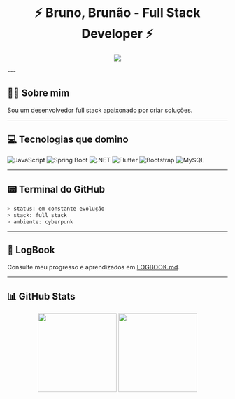 
<h1 align="center" align-text="center">⚡ Bruno, Brunão - Full Stack Developer ⚡</h1>
<p align="center">
  <img src="https://readme-typing-svg.demolab.com?font=Fira+Code&pause=1000&color=00FFEF&center=true&vCenter=true&width=500&lines=Focado+em+transformar+ideias+em+projetos;Bem-vindo+ao+meu+espaço+de+desenvolvimento">
</p>
---

## 👨‍💻 Sobre mim

Sou um desenvolvedor full stack apaixonado por criar soluções.

---

## 💻 Tecnologias que domino

![JavaScript](https://img.shields.io/badge/JavaScript-0F0F0F?style=for-the-badge&logo=javascript&logoColor=00FFEF)
![Spring Boot](https://img.shields.io/badge/Spring_Boot-0F0F0F?style=for-the-badge&logo=spring-boot&logoColor=00FFEF)
![.NET](https://img.shields.io/badge/.NET-0F0F0F?style=for-the-badge&logo=dotnet&logoColor=00FFEF)
![Flutter](https://img.shields.io/badge/Flutter-0F0F0F?style=for-the-badge&logo=flutter&logoColor=00FFEF)
![Bootstrap](https://img.shields.io/badge/Bootstrap-0F0F0F?style=for-the-badge&logo=bootstrap&logoColor=00FFEF)
![MySQL](https://img.shields.io/badge/MySQL-0F0F0F?style=for-the-badge&logo=mysql&logoColor=00FFEF)

---

## 📟 Terminal do GitHub

```bash
> status: em constante evolução
> stack: full stack
> ambiente: cyberpunk
```

---

## 🧠 LogBook

Consulte meu progresso e aprendizados em [LOGBOOK.md](./LOGBOOK.md).

---

## 📊 GitHub Stats

<div align="center">
  <img src="https://github-readme-stats.vercel.app/api?username=BrunoulSn&show_icons=true&include_all_commits=true&theme=tokyonight" height="180px"/>
  <img src="https://github-readme-stats.vercel.app/api/top-langs/?username=BrunoulSn&layout=compact&theme=tokyonight&hide=css,html,shell" height="180px"/>
</div>

